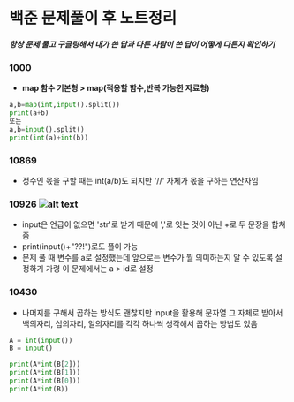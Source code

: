 # 백준 문제풀이 후 노트정리

***항상 문제 풀고 구글링해서 내가 쓴 답과 다른 사람이 쓴 답이 어떻게 다른지 확인하기***

### 1000
* **map 함수 기본형 > map(적용할 함수,반복 가능한 자료형)**
```py
a,b=map(int,input().split())
print(a+b)
또는
a,b=input().split()
print(int(a)+int(b))
```

### 10869
* 정수인 몫을 구할 때는 int(a/b)도 되지만 '//' 자체가 몫을 구하는 연산자임

### 10926 ![alt text](<../스크린샷 2025-09-19 120534.png>)
* input은 언급이 없으면 'str'로 받기 때문에 ','로 잇는 것이 아닌 +로 두 문장을 합쳐줌
* print(input()+"??!")로도 풀이 가능
* 문제 풀 때 변수를 a로 설정했는데 앞으로는 변수가 뭘 의미하는지 알 수 있도록 설정하기 가령 이 문제에서는 a > id로 설정

### 10430
* 나머지를 구해서 곱하는 방식도 괜찮지만 input을 활용해 문자열 그 자체로 받아서
백의자리, 십의자리, 일의자리를 각각 하나씩 생각해서 곱하는 방법도 있음
```py
A = int(input())
B = input()

print(A*int(B[2]))
print(A*int(B[1]))
print(A*int(B[0]))
print(A*int(B))
```